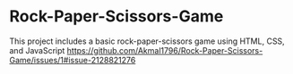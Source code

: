 # Rock-Paper-Scissors-Game
This project includes a basic rock-paper-scissors game using HTML, CSS, and JavaScript
https://github.com/Akmal1796/Rock-Paper-Scissors-Game/issues/1#issue-2128821276
